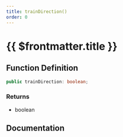 ```yaml
---
title: trainDirection()
order: 0
---
```


# {{ $frontmatter.title }}

<!--@include: ./trainDirection_partial_header.md-->

## Function Definition

```ts
public trainDirection: boolean;
```

### Returns

* boolean

## Documentation

<!--@include: ./trainDirection_partial_footer.md-->
